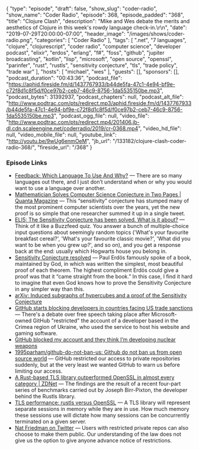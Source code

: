 {
  "type": "episode",
  "draft": false,
  "show_slug": "coder-radio",
  "show_name": "Coder Radio",
  "episode": 368,
  "episode_padded": "368",
  "title": "Clojure Clash",
  "description": "Mike and Wes debate the merits and aesthetics of Clojure in this week's rowdy language check-in.\r\n",
  "date": "2019-07-29T20:00:00-07:00",
  "header_image": "/images/shows/coder-radio.png",
  "categories": [
    "Coder Radio"
  ],
  "tags": [
    ".net",
    "7 languages",
    "clojure",
    "clojurescript",
    "coder radio",
    "computer science",
    "developer podcast",
    "elixir",
    "erdos",
    "erlang",
    "f#",
    "foss",
    "github",
    "jupiter broadcasting",
    "kotlin",
    "lisp",
    "microsoft",
    "open source",
    "openssl",
    "parinfer",
    "rust",
    "rustls",
    "sensitivity conjecture",
    "tls",
    "trade policy",
    "trade war"
  ],
  "hosts": [
    "michael",
    "wes"
  ],
  "guests": [],
  "sponsors": [],
  "podcast_duration": "00:43:36",
  "podcast_file": "https://aphid.fireside.fm/d/1437767933/b44de5fa-47c1-4e94-bf9e-c72f8d1c8f5d/f0ce97b2-ceb7-46c9-8756-1da5535150be.mp3",
  "podcast_bytes": 31392937,
  "podcast_chapters": null,
  "podcast_alt_file": "http://www.podtrac.com/pts/redirect.mp3/aphid.fireside.fm/d/1437767933/b44de5fa-47c1-4e94-bf9e-c72f8d1c8f5d/f0ce97b2-ceb7-46c9-8756-1da5535150be.mp3",
  "podcast_ogg_file": null,
  "video_file": "http://www.podtrac.com/pts/redirect.mp4/201406.jb-dl.cdn.scaleengine.net/coderradio/2019/cr-0368.mp4",
  "video_hd_file": null,
  "video_mobile_file": null,
  "youtube_link": "http://youtu.be/9wUg6enmOeM",
  "jb_url": "/133182/clojure-clash-coder-radio-368/",
  "fireside_url": "/368"
}


### Episode Links

  * [Feedback: Which Language To Use And Why?](https://www.reddit.com/r/CoderRadio/comments/cgwcei/thanks_guys/ "Feedback: Which Language To Use And Why?") — There are so many languages out there, and I just don’t understand when or why you would want to use a language over another.
  * [Mathematician Solves Computer Science Conjecture in Two Pages | Quanta Magazine](https://www.quantamagazine.org/mathematician-solves-computer-science-conjecture-in-two-pages-20190725/ "Mathematician Solves Computer Science Conjecture in Two Pages | Quanta Magazine") — This “sensitivity” conjecture has stumped many of the most prominent computer scientists over the years, yet the new proof is so simple that one researcher summed it up in a single tweet.
  * [ELI5: The Sensitivity Conjecture has been solved. What is it about?](https://www.reddit.com/r/explainlikeimfive/comments/ci0q00/eli5_the_sensitivity_conjecture_has_been_solved/ "ELI5: The Sensitivity Conjecture has been solved. What is it about?") — Think of it like a Buzzfeed quiz. You answer a bunch of multiple-choice input questions about seemingly random topics ('What's your favourite breakfast cereal?', 'What's your favourite classic movie?', 'What did you want to be when you grew up?', and so on), and you get a response back at the end: usually which Hogwarts house you belong in.
  * [Sensitivity Conjecture resolved](https://www.scottaaronson.com/blog/?p=4229 "Sensitivity Conjecture resolved") — Paul Erdös famously spoke of a book, maintained by God, in which was written the simplest, most beautiful proof of each theorem. The highest compliment Erdös could give a proof was that it “came straight from the book.” In this case, I find it hard to imagine that even God knows how to prove the Sensitivity Conjecture in any simpler way than this.
  * [arXiv: Induced subgraphs of hypercubes and a proof of the Sensitivity Conjecture](https://arxiv.org/abs/1907.00847 "arXiv: Induced subgraphs of hypercubes and a proof of the Sensitivity Conjecture")
  * [GitHub starts blocking developers in countries facing US trade sanctions](https://www.zdnet.com/article/github-starts-blocking-developers-in-countries-facing-us-trade-sanctions/ "GitHub starts blocking developers in countries facing US trade sanctions") — There's a debate over free speech taking place after Microsoft-owned GitHub "restricted" the account of a developer based in the Crimea region of Ukraine, who used the service to host his website and gaming software. 
  * [GitHub blocked my account and they think I’m developing nuclear weapons](https://medium.com/@hamed/github-blocked-my-account-and-they-think-im-developing-nuclear-weapons-e7e1fe62cb74 "GitHub blocked my account and they think I’m developing nuclear weapons")
  * [1995parham/github-do-not-ban-us: Github do not ban us from open source world](https://github.com/1995parham/github-do-not-ban-us "1995parham/github-do-not-ban-us: Github do not ban us from open source world") — GitHub restricted our access to private repositories suddenly, but at the very least we wanted GitHub to warn us before limiting our access. 
  * [A Rust-based TLS library outperformed OpenSSL in almost every category | ZDNet](https://www.zdnet.com/article/a-rust-based-tls-library-outperformed-openssl-in-almost-every-category/ "A Rust-based TLS library outperformed OpenSSL in almost every category | ZDNet") — The findings are the result of a recent four-part series of benchmarks carried out by Joseph Birr-Pixton, the developer behind the Rustls library.
  * [TLS performance: rustls versus OpenSSL](https://jbp.io/2019/07/01/rustls-vs-openssl-performance.html "TLS performance: rustls versus OpenSSL") — A TLS library will represent separate sessions in memory while they are in use. How much memory these sessions use will dictate how many sessions can be concurrently terminated on a given server. 
  * [Nat Friedman on Twitter](https://twitter.com/natfriedman/status/1155311124687945728 "Nat Friedman on Twitter") — Users with restricted private repos can also choose to make them public. Our understanding of the law does not give us the option to give anyone advance notice of restrictions.


